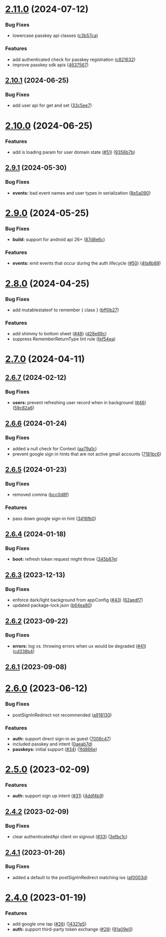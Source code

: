 

# [2.11.0](https://github.com/rownd/android/compare/2.10.1...2.11.0) (2024-07-12)


### Bug Fixes

* lowercase passkey api classes ([c3b57ca](https://github.com/rownd/android/commit/c3b57cab5febac59475c08565e886255786afd1a))


### Features

* add authenticated check for passkey registration ([c821632](https://github.com/rownd/android/commit/c821632d0ca8aa3ec880c1ac08b1957f73dd4a0d))
* improve passkey sdk apis ([4637567](https://github.com/rownd/android/commit/463756750bb5909cce2091b6fdfba697888be4ea))

## [2.10.1](https://github.com/rownd/android/compare/2.10.0...2.10.1) (2024-06-25)


### Bug Fixes

* add user api for get and set ([33c5ee7](https://github.com/rownd/android/commit/33c5ee751071a5040573dc60c518be7dbb40ac55))

# [2.10.0](https://github.com/rownd/android/compare/2.9.1...2.10.0) (2024-06-25)


### Features

* add is loading param for user domain state ([#51](https://github.com/rownd/android/issues/51)) ([9356b7b](https://github.com/rownd/android/commit/9356b7b64c6d462ec96f7f72bd75018edbfb2d15))

## [2.9.1](https://github.com/rownd/android/compare/2.9.0...2.9.1) (2024-05-30)


### Bug Fixes

* **events:** bad event names and user types in serialization ([8e5a090](https://github.com/rownd/android/commit/8e5a090c1a9634cd8ee4c04960f1dc413b7b071b))

# [2.9.0](https://github.com/rownd/android/compare/2.8.0...2.9.0) (2024-05-25)


### Bug Fixes

* **build:** support for android api 26+ ([87d8e6c](https://github.com/rownd/android/commit/87d8e6c176528cca2ff6b519050b7abcd7cc85e0))


### Features

* **events:** emit events that occur during the auth lifecycle ([#50](https://github.com/rownd/android/issues/50)) ([4fa8b89](https://github.com/rownd/android/commit/4fa8b89ebfb8347a75345c41d8d61863f12ce209))

# [2.8.0](https://github.com/rownd/android/compare/2.7.0...2.8.0) (2024-04-25)


### Bug Fixes

* add mutablestateof to remember { class } ([bff0b27](https://github.com/rownd/android/commit/bff0b27415042236f9df4567e4d2244969e1f6a9))


### Features

* add shimmy to bottom sheet ([#48](https://github.com/rownd/android/issues/48)) ([d28e89c](https://github.com/rownd/android/commit/d28e89c7c7910b0ce83e0280d648ae97d546d434))
* suppress RememberReturnType lint rule ([fef54ea](https://github.com/rownd/android/commit/fef54ea71197125a86096cf30504cd0276ee7c84))

# [2.7.0](https://github.com/rownd/android/compare/2.6.7...2.7.0) (2024-04-11)

## [2.6.7](https://github.com/rownd/android/compare/2.6.6...2.6.7) (2024-02-12)


### Bug Fixes

* **users:** prevent refreshing user record when in background ([#46](https://github.com/rownd/android/issues/46)) ([59c82a6](https://github.com/rownd/android/commit/59c82a6ae0d0245723c5c7d472edb5f6b9c2480a))

## [2.6.6](https://github.com/rownd/android/compare/2.6.5...2.6.6) (2024-01-24)


### Bug Fixes

* added a null check for Context ([aa79a1c](https://github.com/rownd/android/commit/aa79a1c2700c12f2a2a72cb06d04e814e8e90e21))
* prevent google sign in hints that are not active gmail accounts ([7181bc6](https://github.com/rownd/android/commit/7181bc60bae93c7bd3738a91b74a143289df7e6c))

## [2.6.5](https://github.com/rownd/android/compare/2.6.4...2.6.5) (2024-01-23)


### Bug Fixes

* removed comma ([bcc0d8f](https://github.com/rownd/android/commit/bcc0d8f3d5f4edb802b4171fc63e3be27ca17af1))


### Features

* pass down google sign-in hint ([3416fb0](https://github.com/rownd/android/commit/3416fb014d0bdd75ee0bca07e731c082ffdcbf73))

## [2.6.4](https://github.com/rownd/android/compare/2.6.3...2.6.4) (2024-01-18)


### Bug Fixes

* **boot:** refresh token request might throw ([345b87e](https://github.com/rownd/android/commit/345b87ec0969c1b1856a3efd9b5528a2e7ffdf7d))

## [2.6.3](https://github.com/rownd/android/compare/2.6.2...2.6.3) (2023-12-13)


### Bug Fixes

* enforce dark/light background from appConfig ([#43](https://github.com/rownd/android/issues/43)) ([62aedf7](https://github.com/rownd/android/commit/62aedf759b046ca419ed3d999a872bd4ae76d41b))
* updated package-lock.json ([b64ea80](https://github.com/rownd/android/commit/b64ea8005271ddaa297355d80d91eef80b5ab930))

## [2.6.2](https://github.com/rownd/android/compare/2.6.1...2.6.2) (2023-09-22)


### Bug Fixes

* **errors:** log vs. throwing errors when ux would be degraded ([#41](https://github.com/rownd/android/issues/41)) ([cd338b4](https://github.com/rownd/android/commit/cd338b47ad1dc413b9383c78b86cb932b8415c16))

## [2.6.1](https://github.com/rownd/android/compare/2.6.0...2.6.1) (2023-09-08)

# [2.6.0](https://github.com/rownd/android/compare/2.5.0...2.6.0) (2023-06-12)


### Bug Fixes

* postSignInRedirect not recommended ([a918130](https://github.com/rownd/android/commit/a918130f51aa09dd632071eef0aa7e62bf47e621))


### Features

* **auth:** support direct sign-in as guest ([7008c47](https://github.com/rownd/android/commit/7008c470fd159816ed065b0b15340dcccb6ed3f7))
* included passkey and intent ([0aeab7d](https://github.com/rownd/android/commit/0aeab7d68e4f0c515881f3a91dae0e5f6e950185))
* **passkeys:** initial support ([#34](https://github.com/rownd/android/issues/34)) ([1fd866e](https://github.com/rownd/android/commit/1fd866e067582c270a8f658c5b656b0758a13708))

# [2.5.0](https://github.com/rownd/android/compare/2.4.2...2.5.0) (2023-02-09)


### Features

* **auth:** support sign up intent ([#31](https://github.com/rownd/android/issues/31)) ([4ddf4b9](https://github.com/rownd/android/commit/4ddf4b9a482bd53a96902dac259b7b2c60e7a522))

## [2.4.2](https://github.com/rownd/android/compare/2.4.1...2.4.2) (2023-02-09)


### Bug Fixes

* clear authenticatedApi client on signout ([#33](https://github.com/rownd/android/issues/33)) ([3efbc1c](https://github.com/rownd/android/commit/3efbc1c6a718cb43e89d419ab47599f23fdb823e))

## [2.4.1](https://github.com/rownd/android/compare/2.4.0...2.4.1) (2023-01-26)


### Bug Fixes

* added a default to the postSignInRedirect matching ios ([af0003d](https://github.com/rownd/android/commit/af0003de29f13c12bd4447ce7bf767fcd9bbf942))

# [2.4.0](https://github.com/rownd/android/compare/2.3.2...2.4.0) (2023-01-19)


### Features

* add google one tap ([#26](https://github.com/rownd/android/issues/26)) ([14321e5](https://github.com/rownd/android/commit/14321e597c59fe20041546396ebdbddf85ebfabe))
* **auth:** support third-party token exchange ([#28](https://github.com/rownd/android/issues/28)) ([91a09e0](https://github.com/rownd/android/commit/91a09e01fb21eff43e043995a005db2587f980df))